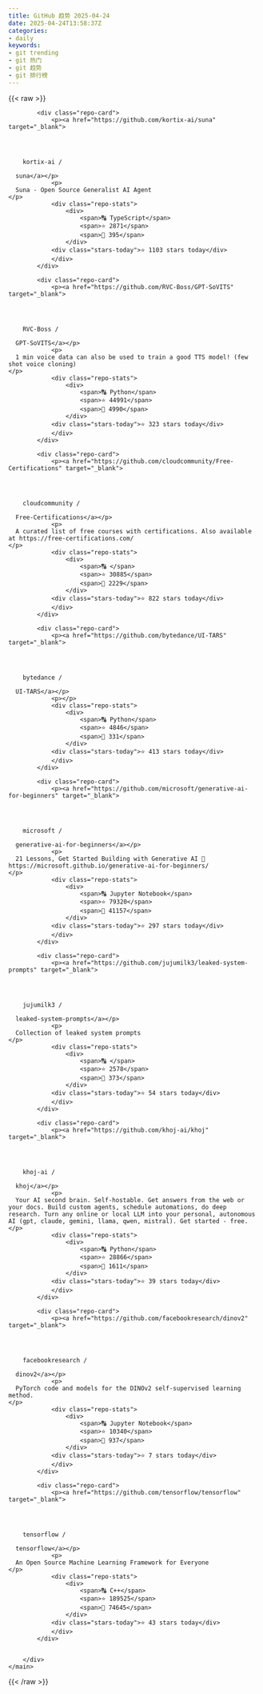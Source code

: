```yaml
---
title: GitHub 趋势 2025-04-24
date: 2025-04-24T13:58:37Z
categories:
- daily
keywords:
- git trending
- git 热门
- git 趋势
- git 排行榜
---
```

<link rel="stylesheet" href="/public/css/trending.css">
{{< raw >}}
	<main class="container">
        <div class="repo-list" id="repoList">

	
			<div class="repo-card">
				<p><a href="https://github.com/kortix-ai/suna" target="_blank">
    


      
        kortix-ai /

      suna</a></p>
				<p>
      Suna - Open Source Generalist AI Agent
    </p>
				<div class="repo-stats">
					<div>
						<span>🔠 TypeScript</span>
						<span>⭐ 2871</span>
						<span>🔱 395</span>
					</div>
				<div class="stars-today">⭐ 1103 stars today</div>
				</div>
			</div>
	
			<div class="repo-card">
				<p><a href="https://github.com/RVC-Boss/GPT-SoVITS" target="_blank">
    


      
        RVC-Boss /

      GPT-SoVITS</a></p>
				<p>
      1 min voice data can also be used to train a good TTS model! (few shot voice cloning)
    </p>
				<div class="repo-stats">
					<div>
						<span>🔠 Python</span>
						<span>⭐ 44991</span>
						<span>🔱 4990</span>
					</div>
				<div class="stars-today">⭐ 323 stars today</div>
				</div>
			</div>
	
			<div class="repo-card">
				<p><a href="https://github.com/cloudcommunity/Free-Certifications" target="_blank">
    


      
        cloudcommunity /

      Free-Certifications</a></p>
				<p>
      A curated list of free courses with certifications. Also available at https://free-certifications.com/
    </p>
				<div class="repo-stats">
					<div>
						<span>🔠 </span>
						<span>⭐ 30885</span>
						<span>🔱 2229</span>
					</div>
				<div class="stars-today">⭐ 822 stars today</div>
				</div>
			</div>
	
			<div class="repo-card">
				<p><a href="https://github.com/bytedance/UI-TARS" target="_blank">
    


      
        bytedance /

      UI-TARS</a></p>
				<p></p>
				<div class="repo-stats">
					<div>
						<span>🔠 Python</span>
						<span>⭐ 4846</span>
						<span>🔱 331</span>
					</div>
				<div class="stars-today">⭐ 413 stars today</div>
				</div>
			</div>
	
			<div class="repo-card">
				<p><a href="https://github.com/microsoft/generative-ai-for-beginners" target="_blank">
    


      
        microsoft /

      generative-ai-for-beginners</a></p>
				<p>
      21 Lessons, Get Started Building with Generative AI 🔗 https://microsoft.github.io/generative-ai-for-beginners/
    </p>
				<div class="repo-stats">
					<div>
						<span>🔠 Jupyter Notebook</span>
						<span>⭐ 79320</span>
						<span>🔱 41157</span>
					</div>
				<div class="stars-today">⭐ 297 stars today</div>
				</div>
			</div>
	
			<div class="repo-card">
				<p><a href="https://github.com/jujumilk3/leaked-system-prompts" target="_blank">
    


      
        jujumilk3 /

      leaked-system-prompts</a></p>
				<p>
      Collection of leaked system prompts
    </p>
				<div class="repo-stats">
					<div>
						<span>🔠 </span>
						<span>⭐ 2578</span>
						<span>🔱 373</span>
					</div>
				<div class="stars-today">⭐ 54 stars today</div>
				</div>
			</div>
	
			<div class="repo-card">
				<p><a href="https://github.com/khoj-ai/khoj" target="_blank">
    


      
        khoj-ai /

      khoj</a></p>
				<p>
      Your AI second brain. Self-hostable. Get answers from the web or your docs. Build custom agents, schedule automations, do deep research. Turn any online or local LLM into your personal, autonomous AI (gpt, claude, gemini, llama, qwen, mistral). Get started - free.
    </p>
				<div class="repo-stats">
					<div>
						<span>🔠 Python</span>
						<span>⭐ 28866</span>
						<span>🔱 1611</span>
					</div>
				<div class="stars-today">⭐ 39 stars today</div>
				</div>
			</div>
	
			<div class="repo-card">
				<p><a href="https://github.com/facebookresearch/dinov2" target="_blank">
    


      
        facebookresearch /

      dinov2</a></p>
				<p>
      PyTorch code and models for the DINOv2 self-supervised learning method.
    </p>
				<div class="repo-stats">
					<div>
						<span>🔠 Jupyter Notebook</span>
						<span>⭐ 10340</span>
						<span>🔱 937</span>
					</div>
				<div class="stars-today">⭐ 7 stars today</div>
				</div>
			</div>
	
			<div class="repo-card">
				<p><a href="https://github.com/tensorflow/tensorflow" target="_blank">
    


      
        tensorflow /

      tensorflow</a></p>
				<p>
      An Open Source Machine Learning Framework for Everyone
    </p>
				<div class="repo-stats">
					<div>
						<span>🔠 C++</span>
						<span>⭐ 189525</span>
						<span>🔱 74645</span>
					</div>
				<div class="stars-today">⭐ 43 stars today</div>
				</div>
			</div>
	

		</div>
    </main>
{{< /raw >}}
